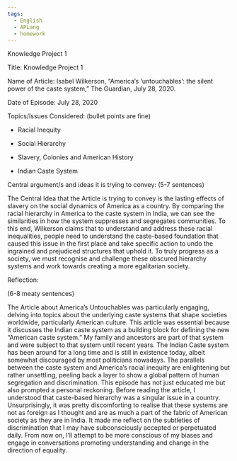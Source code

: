 ```yaml
---
tags:
  - English
  - APLang
  - homework
---
```

Knowledge Project 1

Title: Knowledge Project 1

Name of Article: Isabel Wilkerson, “America’s ‘untouchables’: the silent power of the caste system,” The Guardian, July 28, 2020.

Date of Episode: July 28, 2020

Topics/Issues Considered: (bullet points are fine)

- Racial Inequity
    
- Social Hierarchy
    
- Slavery, Colonies and American History
    
- Indian Caste System
    

Central argument/s and ideas it is trying to convey: (5-7 sentences)

The Central Idea that the Article is trying to convey is the lasting effects of slavery on the social dynamics of America as a country. By comparing the racial hierarchy in America to the caste system in India, we can see the similarities in how the system suppresses and segregates communities. To this end, Wilkerson claims that to understand and address these racial inequalities, people need to understand the caste-based foundation that caused this issue in the first place and take specific action to undo the ingrained and prejudiced structures that uphold it. To truly progress as a society, we must recognise and challenge these obscured hierarchy systems and work towards creating a more egalitarian society.

Reflection:

(6-8 meaty sentences)

The Article about America’s Untouchables was particularly engaging, delving into topics about the underlying caste systems that shape societies worldwide, particularly American culture. This article was essential because it discusses the Indian caste system as a building block for defining the new “American caste system.” My family and ancestors are part of that system and were subject to that system until recent years. The Indian Caste system has been around for a long time and is still in existence today, albeit somewhat discouraged by most politicians nowadays. The parallels between the caste system and America’s racial inequity are enlightening but rather unsettling, peeling back a layer to show a global pattern of human segregation and discrimination. This episode has not just educated me but also prompted a personal reckoning. Before reading the article, I understood that caste-based hierarchy was a singular issue in a country. Unsurprisingly, it was pretty discomforting to realise that these systems are not as foreign as I thought and are as much a part of the fabric of American society as they are in India. It made me reflect on the subtleties of discrimination that I may have subconsciously accepted or perpetuated daily. From now on, I’ll attempt to be more conscious of my biases and engage in conversations promoting understanding and change in the direction of equality.
